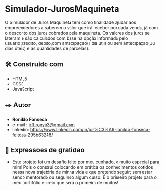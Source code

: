 # Simulador-JurosMaquineta

O Simulador de Juros Maquineta tem como finalidade ajudar aos empreendedores a saberem o valor que irá receber por cada venda, 
já com o desconto dos juros cobrados pela maquineta.
Os valores dos juros se lateram e são calculados com base na opção informada pelo usuário(crédito, débito,com antecipação(1 dia útil)
ou sem antecipação(30 dias úteis) e as quantidades de parcelas).

## 🛠️ Construído com

* HTML5
* CSS3
* JavaScript

## ✒️ Autor

 * **Ronildo Fonseca**
 * e-mail    : jrff.ronyjr3@gmail.com
 * linkedin: https://www.linkedin.com/in/jos%C3%A9-ronildo-fonseca-feitosa-295b63248/
 
 


## 🎁 Expressões de gratidão

* Este projeto foi um desafio feito por meu cunhado, e muito especial para mim!
Pois o construi colocando em prática os conhecimentos obtidos nessa nova trajetória de minha vida e que pretendo seguir;
sem estar sendo mentorado ou seguindo algum curso.
É o primeiro projeto para o meu portifólio e creio que será o primeiro de muitos!
